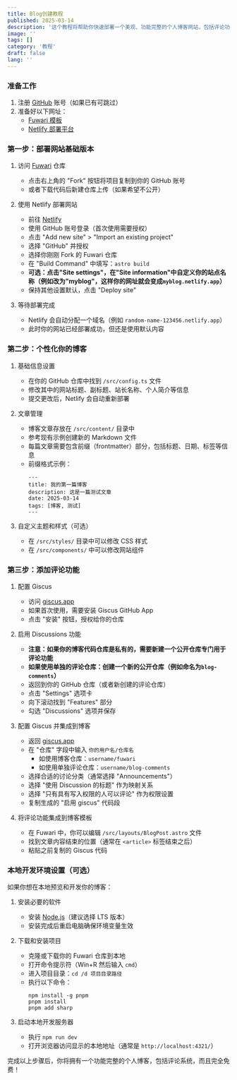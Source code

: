 ```yaml
---  
title: Blog创建教程  
published: 2025-03-14  
description: '这个教程将帮助你快速部署一个美观、功能完整的个人博客网站，包括评论功能，完全免费且无需服务器。'  
image: ''  
tags: []  
category: '教程'  
draft: false   
lang: ''  
---  
```

### 准备工作

1. 注册 [GitHub](https://github.com/) 账号（如果已有可跳过）
2. 准备好以下网址：
   - [Fuwari 模板](https://github.com/saicaca/fuwari)
   - [Netlify 部署平台](https://app.netlify.com/)

### 第一步：部署网站基础版本

1. 访问 [Fuwari](https://github.com/saicaca/fuwari) 仓库
   - 点击右上角的 "Fork" 按钮将项目复制到你的 GitHub 账号
   - 或者下载代码后新建仓库上传（如果希望不公开）

2. 使用 Netlify 部署网站
   - 前往 [Netlify](https://app.netlify.com/)
   - 使用 GitHub 账号登录（首次使用需要授权）
   - 点击 "Add new site" > "Import an existing project"
   - 选择 "GitHub" 并授权
   - 选择你刚刚 Fork 的 Fuwari 仓库
   - 在 "Build Command" 中填写：`astro build`
   - **可选：点击"Site settings"，在"Site information"中自定义你的站点名称（例如改为"myblog"，这样你的网址就会变成`myblog.netlify.app`）**
   - 保持其他设置默认，点击 "Deploy site"

3. 等待部署完成
   - Netlify 会自动分配一个域名（例如 `random-name-123456.netlify.app`）
   - 此时你的网站已经部署成功，但还是使用默认内容

### 第二步：个性化你的博客

1. 基础信息设置
   - 在你的 GitHub 仓库中找到 `/src/config.ts` 文件
   - 修改其中的网站标题、副标题、站长名称、个人简介等信息
   - 提交更改后，Netlify 会自动重新部署

2. 文章管理
   - 博客文章存放在 `/src/content/` 目录中
   - 参考现有示例创建新的 Markdown 文件
   - 每篇文章需要包含前缀（frontmatter）部分，包括标题、日期、标签等信息
   - 前缀格式示例：
     ```
     ---
     title: 我的第一篇博客
     description: 这是一篇测试文章
     date: 2025-03-14
     tags: [博客, 测试]
     ---
     ```

3. 自定义主题和样式（可选）
   - 在 `/src/styles/` 目录中可以修改 CSS 样式
   - 在 `/src/components/` 中可以修改网站组件

### 第三步：添加评论功能

1. 配置 Giscus
   - 访问 [giscus.app](https://giscus.app/)
   - 如果首次使用，需要安装 Giscus GitHub App
   - 点击 "安装" 按钮，授权给你的仓库

2. 启用 Discussions 功能
   - **注意：如果你的博客代码仓库是私有的，需要新建一个公开仓库专门用于评论功能**
   - **如果使用单独的评论仓库：创建一个新的公开仓库（例如命名为`blog-comments`）**
   - 返回到你的 GitHub 仓库（或者新创建的评论仓库）
   - 点击 "Settings" 选项卡
   - 向下滚动找到 "Features" 部分
   - 勾选 "Discussions" 选项并保存

3. 配置 Giscus 并集成到博客
   - 返回 [giscus.app](https://giscus.app/)
   - 在 "仓库" 字段中输入 `你的用户名/仓库名`
     - 如使用博客仓库：`username/fuwari`
     - 如使用单独评论仓库：`username/blog-comments`
   - 选择合适的讨论分类（通常选择 "Announcements"）
   - 选择 "使用 Discussion 的标题" 作为映射关系
   - 选择 "只有具有写入权限的人可以评论" 作为权限设置
   - 复制生成的 "启用 giscus" 代码段

4. 将评论功能集成到博客模板
   - 在 Fuwari 中，你可以编辑 `/src/layouts/BlogPost.astro` 文件
   - 找到文章内容结束的位置（通常在 `<article>` 标签结束之后）
   - 粘贴之前复制的 Giscus 代码

### 本地开发环境设置（可选）

如果你想在本地预览和开发你的博客：

1. 安装必要的软件
   - 安装 [Node.js](https://nodejs.org/)（建议选择 LTS 版本）
   - 安装完成后重启电脑确保环境变量生效

2. 下载和安装项目
   - 克隆或下载你的 Fuwari 仓库到本地
   - 打开命令提示符（Win+R 然后输入 `cmd`）
   - 进入项目目录：`cd /d 项目目录路径`
   - 执行以下命令：
     ```
     npm install -g pnpm
     pnpm install
     pnpm add sharp
     ```

3. 启动本地开发服务器
   - 执行 `npm run dev`
   - 打开浏览器访问显示的本地地址（通常是 `http://localhost:4321/`）

完成以上步骤后，你将拥有一个功能完整的个人博客，包括评论系统，而且完全免费！

<script src="https://giscus.app/client.js"
        data-repo="Linyoux/LinYou_commits"
        data-repo-id="R_kgDOOIhNng"
        data-category="Announcements"
        data-category-id="DIC_kwDOOIhNns4CoBfK"
        data-mapping="pathname"
        data-strict="0"
        data-reactions-enabled="1"
        data-emit-metadata="0"
        data-input-position="bottom"
        data-theme="preferred_color_scheme"
        data-lang="zh-CN"
        crossorigin="anonymous"
        async>
</script>
